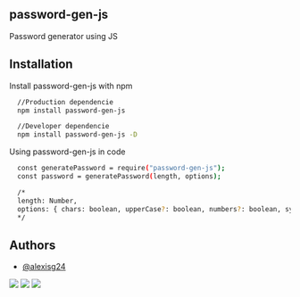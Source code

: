## password-gen-js

Password generator using JS


## Installation

Install password-gen-js with npm

```bash
  //Production dependencie
  npm install password-gen-js

  //Developer dependencie
  npm install password-gen-js -D
```

Using password-gen-js in code

```bash
  const generatePassword = require("password-gen-js");
  const password = generatePassword(length, options);

  /*
  length: Number,
  options: { chars: boolean, upperCase?: boolean, numbers?: boolean, symbols?: boolean }
  */
```


    
## Authors

- [@alexisg24](https://www.github.com/alexisg24)

![](https://img.shields.io/twitter/follow/MasterCR_)  ![](https://img.shields.io/github/followers/alexisg24?style=social) ![](https://img.shields.io/github/stars/alexisg24/adventjs-2022-challenge?style=social)
